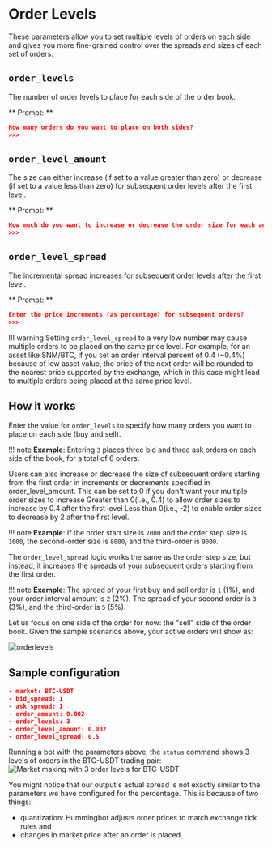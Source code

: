 # Order Levels

These parameters allow you to set multiple levels of orders on each side and gives you more fine-grained control over the spreads and sizes of each set of orders.

## `order_levels`

The number of order levels to place for each side of the order book.

** Prompt: **

```json
How many orders do you want to place on both sides?
>>>
```

## `order_level_amount`

The size can either increase (if set to a value greater than zero) or decrease (if set to a value less than zero) for subsequent order levels after the first level.

** Prompt: **

```json
How much do you want to increase or decrease the order size for each additional order?
>>>
```

## `order_level_spread`

The incremental spread increases for subsequent order levels after the first level.

** Prompt: **

```json
Enter the price increments (as percentage) for subsequent orders?
>>>
```

!!! warning
    Setting `order_level_spread` to a very low number may cause multiple orders to be placed on the same price level. For example, for an asset like SNM/BTC, if you set an order interval percent of 0.4 (~0.4%) because of low asset value, the price of the next order will be rounded to the nearest price supported by the exchange, which in this case might lead to multiple orders being placed at the same price level.

## How it works

Enter the value for `order_levels` to specify how many orders you want to place on each side (buy and sell).

!!! note
    **Example**: Entering `3` places three bid and three ask orders on each side of the book, for a total of 6 orders.

Users can also increase or decrease the size of subsequent orders starting from the first order in increments or decrements specified in order_level_amount. This can be set to 0 if you don't want your multiple order sizes to increase Greater than 0(i.e., 0.4) to allow order sizes to increase by 0.4 after the first level Less than 0(i.e., -2) to enable order sizes to decrease by 2 after the first level.

!!! note
    **Example**: If the order start size is `7000` and the order step size is `1000`, the second-order size is `8000`, and the third-order is `9000`.

The `order_level_spread` logic works the same as the order step size, but instead, it increases the spreads of your subsequent orders starting from the first order.

!!! note
    **Example**: The spread of your first buy and sell order is `1` (1%), and your order interval amount is `2` (2%). The spread of your second order is `3` (3%), and the third-order is `5` (5%).

Let us focus on one side of the order for now: the "sell" side of the order book. Given the sample scenarios above, your active orders will show as:

![orderlevels](/assets/img/order_level_spread_amount.png)

## Sample configuration

```json
- market: BTC-USDT
- bid_spread: 1
- ask_spread: 1
- order_amount: 0.002
- order_levels: 3
- order_level_amount: 0.002
- order_level_spread: 0.5
```

Running a bot with the parameters above, the `status` command shows 3 levels of orders in the BTC-USDT trading pair:
![Market making with 3 order levels for BTC-USDT](/assets/img/order_level_spread_amount1-new.png)

You might notice that our output's actual spread is not exactly similar to the parameters we have configured for the percentage. This is because of two things:

- quantization: Hummingbot adjusts order prices to match exchange tick rules and
- changes in market price after an order is placed.
